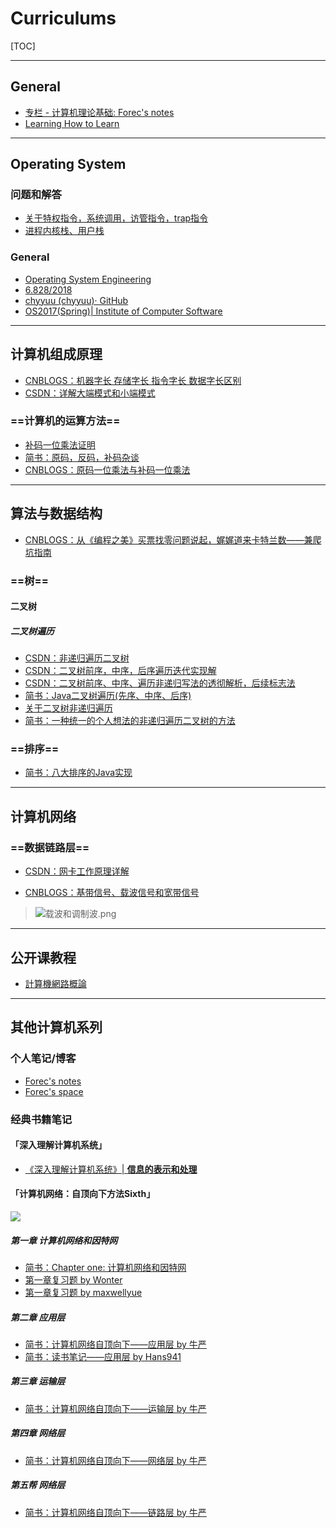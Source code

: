 # Curriculums

[TOC]



---

## General

- [专栏 - 计算机理论基础: Forec's notes](http://blog.forec.cn/columns/cs-basic.html)
- [Learning How to Learn](https://zilongshanren.com/blog/2017-05-09-learning-how-to-learn.html#sec-2-7)

---

## Operating System

### 问题和解答

- [关于特权指令，系统调用，访管指令，trap指令](http://www.cskaoyan.com/thread-183370-1-1.html)
- [进程内核栈、用户栈](https://blog.csdn.net/bailyzheng/article/details/8015618)

### General

- [Operating System Engineering](https://pdos.csail.mit.edu/6.828/2014/xv6.html)
- [6.828/2018](https://pdos.csail.mit.edu/6.828/2017/)
- [chyyuu (chyyuu)· GitHub](https://github.com/chyyuu/)
- [OS2017(Spring)| Institute of Computer Software](http://moon.nju.edu.cn/people/fengxu/OS2017)

---

## 计算机组成原理

- [CNBLOGS：机器字长 存储字长 指令字长 数据字长区别](http://www.cnblogs.com/claremore/p/4802881.html)
- [CSDN：详解大端模式和小端模式](https://blog.csdn.net/ce123_zhouwei/article/details/6971544)

### ==计算机的运算方法==

- [补码一位乘法证明](./Curriculums/计算机组成原理/补码一位乘法的证明.ppt)
- [简书：原码，反码，补码杂谈](https://www.jianshu.com/p/3d92fe1c34af) <!--绝佳-->
- [CNBLOGS：原码一位乘法与补码一位乘法](https://www.cnblogs.com/yjbjingcha/p/6956431.html) <!--过程详细，包含硬件逻辑-->

---

## 算法与数据结构

- [CNBLOGS：从《编程之美》买票找零问题说起，娓娓道来卡特兰数——兼爬坑指南](http://www.cnblogs.com/wuyuegb2312/p/3016878.html#suggestion) <!--超详细-->

### ==树==

#### 二叉树

##### 二叉树遍历

- [CSDN：非递归遍历二叉树](https://blog.csdn.net/kofsky/article/details/2886453/) <!--版本全面，解释简略-->
- [CSDN：二叉树前序，中序，后序遍历迭代实现解](https://blog.csdn.net/u014787113/article/details/49717831) <!--邓俊晖的方法，解释一般-->
- [CSDN：二叉树前序、中序、遍历非递归写法的透彻解析，后续标志法](https://blog.csdn.net/zhangxiangdavaid/article/details/37115355) <!--中序的过程最详细-->
- [简书：Java二叉树遍历(先序、中序、后序)](https://www.jianshu.com/p/456af5480cee) <!--整体略详细-->
- [关于二叉树非递归遍历](http://crescentmoon.info/2012/10/14/%E5%85%B3%E4%BA%8E%E4%BA%8C%E5%8F%89%E6%A0%91%E9%9D%9E%E9%80%92%E5%BD%92%E9%81%8D%E5%8E%86/) <!--大概后序遍历讲得还好-->
- [简书：一种统一的个人想法的非递归遍历二叉树的方法](https://www.jianshu.com/p/49c8cfd07410) <!--看看就行了-->

### ==排序==

- [简书：八大排序的Java实现](https://www.jianshu.com/p/7f39f04af138)

---

## 计算机网络

### ==数据链路层==

- [CSDN：网卡工作原理详解](https://blog.csdn.net/tao546377318/article/details/51602298)

- [CNBLOGS：基带信号、载波信号和宽带信号](http://www.cnblogs.com/rainbow70626/p/4937573.html)

> <img src="https://i.loli.net/2018/05/31/5b0f83a23e75e.png" alt="载波和调制波.png" title="载波和调制波.png" />



---

## 公开课教程

- [計算機網路概論](http://ocw.nthu.edu.tw/ocw/index.php?page=course&cid=13&)

---

## 其他计算机系列

### 个人笔记/博客

- [Forec's notes](http://blog.forec.cn/)
- [Forec's space](https://forec.cn/)

### 经典书籍笔记

#### 「深入理解计算机系统」

- [《深入理解计算机系统》| **信息的表示和处理**](https://www.jianshu.com/p/58cb75d9404e?utm_campaign=maleskine&utm_content=note&utm_medium=seo_notes&utm_source=recommendation)

#### 「计算机网络：自顶向下方法Sixth」

![](https://upload-images.jianshu.io/upload_images/2941343-c76b682f3ff23a2e.png?imageMogr2/auto-orient/strip%7CimageView2/2/w/318)

##### 第一章 计算机网络和因特网

- [简书：Chapter one: 计算机网络和因特网](https://www.jianshu.com/p/d388d0528524)
- [第一章复习题 by Wonter](https://www.jianshu.com/p/4158a9258b01)
- [第一章复习题 by maxwellyue](https://www.jianshu.com/p/47f1adf5fb1f)

##### 第二章 应用层

- [简书：计算机网络自顶向下——应用层 by 牛严](https://www.jianshu.com/p/48f2bebaeb40)
- [简书：读书笔记——应用层 by Hans941](https://www.jianshu.com/p/1b53e88e5864?utm_campaign=maleskine&utm_content=note&utm_medium=seo_notes&utm_source=recommendation)

##### 第三章 运输层

- [简书：计算机网络自顶向下——运输层 by 牛严](https://www.jianshu.com/p/0bbc559e7b05)

##### 第四章 网络层

- [简书：计算机网络自顶向下——网络层 by 牛严](https://www.jianshu.com/p/78330d05537c)

##### 第五帮 网络层

- [简书：计算机网络自顶向下——链路层 by 牛严](https://www.jianshu.com/p/16c716ec06b7)